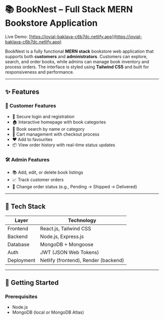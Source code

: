 # 📚 BookNest – Full Stack MERN Bookstore Application

Live Demo: [https://jovial-baklava-c6b7dc.netlify.app](https://jovial-baklava-c6b7dc.netlify.app)

BookNest is a fully functional **MERN stack** bookstore web application that supports both **customers** and **administrators**. Customers can explore, search, and order books, while admins can manage book inventory and process orders. The interface is styled using **Tailwind CSS** and built for responsiveness and performance.

---

## ✨ Features

### 👤 Customer Features
- 🔐 Secure login and registration
- 🏠 Interactive homepage with book categories
- 🔎 Book search by name or category
- 🛒 Cart management with checkout process
- ❤️ Add to favourites
- 📦 View order history with real-time status updates

### 🛠️ Admin Features
- 📚 Add, edit, or delete book listings
- 📈 Track customer orders
- 🔄 Change order status (e.g., Pending → Shipped → Delivered)

---

## 🧱 Tech Stack

| Layer       | Technology                |
|-------------|----------------------------|
| Frontend    | React.js, Tailwind CSS     |
| Backend     | Node.js, Express.js        |
| Database    | MongoDB + Mongoose         |
| Auth        | JWT (JSON Web Tokens)      |
| Deployment  | Netlify (frontend), Render (backend) |

---

## 🚀 Getting Started

### Prerequisites

- Node.js 
- MongoDB (local or MongoDB Atlas)
